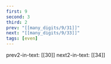 ```yaml
---
first: 9
second: 3
third: 2
prev: "[[many_digits/9/31]]"
next: "[[many_digits/9/33]]"
tags: [even]
---
```

prev2-in-text: [[30]]
next2-in-text: [[34]]
